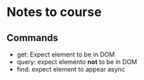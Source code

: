 # Notes to course

## Commands
- get: Expect element to be in DOM
- query: expect elemento **not** to be in DOM
- find: expect element to appear async

